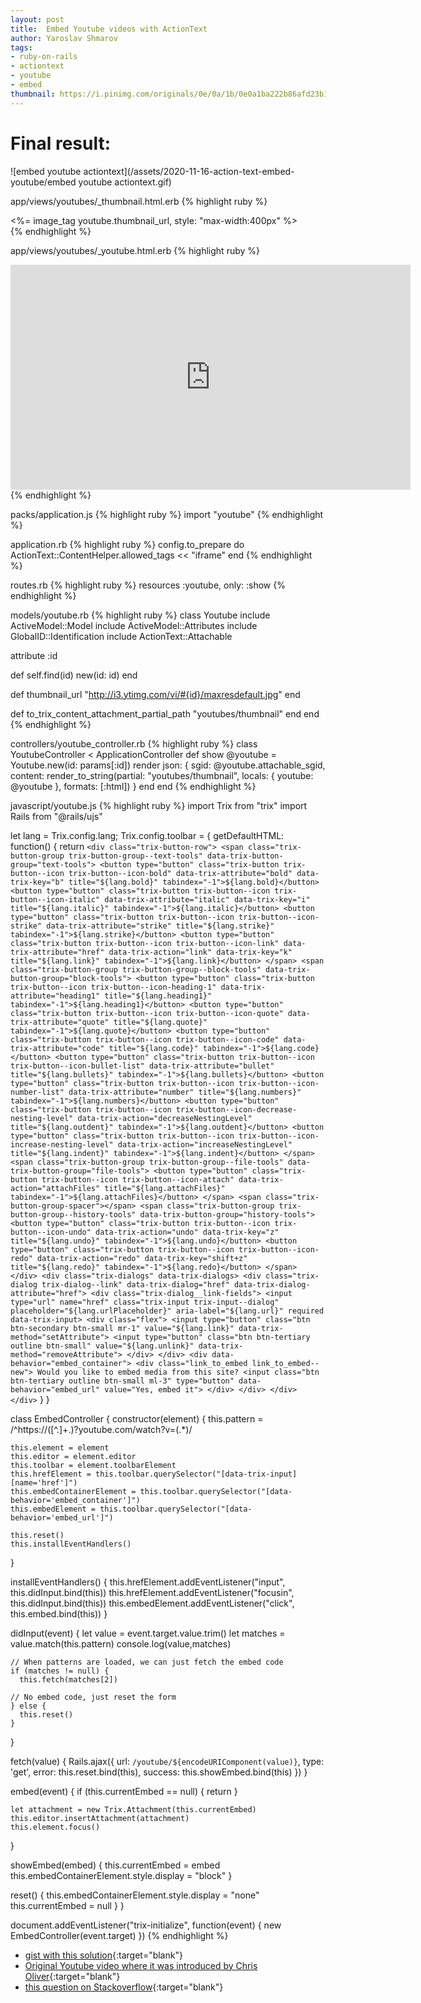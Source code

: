 ```yaml
---
layout: post
title:  Embed Youtube videos with ActionText
author: Yaroslav Shmarov
tags: 
- ruby-on-rails
- actiontext
- youtube
- embed
thumbnail: https://i.pinimg.com/originals/0e/0a/1b/0e0a1ba222b86afd23b1a8a5b3530f30.png
---
```


# Final result:
![embed youtube actiontext](/assets/2020-11-16-action-text-embed-youtube/embed youtube actiontext.gif)

app/views/youtubes/_thumbnail.html.erb
{% highlight ruby %}
<div>
  <%= image_tag youtube.thumbnail_url, style: "max-width:400px" %>
</div>
{% endhighlight %} 

app/views/youtubes/_youtube.html.erb
{% highlight ruby %}
<div>
  <iframe id="ytplayer" type="text/html" width="640" height="360" src="https://www.youtube.com/embed/<%= youtube.id %>" frameborder="0"></iframe>
</div>
{% endhighlight %} 

packs/application.js
{% highlight ruby %}
import "youtube"
{% endhighlight %} 


application.rb 
{% highlight ruby %}
    config.to_prepare do
      ActionText::ContentHelper.allowed_tags << "iframe"
    end
{% endhighlight %} 

routes.rb
{% highlight ruby %}
  resources :youtube, only: :show
{% endhighlight %} 

models/youtube.rb
{% highlight ruby %}
class Youtube
  include ActiveModel::Model
  include ActiveModel::Attributes
  include GlobalID::Identification
  include ActionText::Attachable

  attribute :id

  def self.find(id)
    new(id: id)
  end

  def thumbnail_url
    "http://i3.ytimg.com/vi/#{id}/maxresdefault.jpg"
  end

  def to_trix_content_attachment_partial_path
    "youtubes/thumbnail"
  end
end
{% endhighlight %} 

controllers/youtube_controller.rb
{% highlight ruby %}
class YoutubeController < ApplicationController
  def show
    @youtube = Youtube.new(id: params[:id])
    render json: {
      sgid: @youtube.attachable_sgid,
      content: render_to_string(partial: "youtubes/thumbnail", locals: { youtube: @youtube }, formats: [:html])
    }
  end
end
{% endhighlight %} 
  
javascript/youtube.js
{% highlight ruby %}
import Trix from "trix"
import Rails from "@rails/ujs"

let lang = Trix.config.lang;
Trix.config.toolbar = {
  getDefaultHTML: function() {
    return `
    <div class="trix-button-row">
      <span class="trix-button-group trix-button-group--text-tools" data-trix-button-group="text-tools">
        <button type="button" class="trix-button trix-button--icon trix-button--icon-bold" data-trix-attribute="bold" data-trix-key="b" title="${lang.bold}" tabindex="-1">${lang.bold}</button>
        <button type="button" class="trix-button trix-button--icon trix-button--icon-italic" data-trix-attribute="italic" data-trix-key="i" title="${lang.italic}" tabindex="-1">${lang.italic}</button>
        <button type="button" class="trix-button trix-button--icon trix-button--icon-strike" data-trix-attribute="strike" title="${lang.strike}" tabindex="-1">${lang.strike}</button>
        <button type="button" class="trix-button trix-button--icon trix-button--icon-link" data-trix-attribute="href" data-trix-action="link" data-trix-key="k" title="${lang.link}" tabindex="-1">${lang.link}</button>
      </span>
      <span class="trix-button-group trix-button-group--block-tools" data-trix-button-group="block-tools">
        <button type="button" class="trix-button trix-button--icon trix-button--icon-heading-1" data-trix-attribute="heading1" title="${lang.heading1}" tabindex="-1">${lang.heading1}</button>
        <button type="button" class="trix-button trix-button--icon trix-button--icon-quote" data-trix-attribute="quote" title="${lang.quote}" tabindex="-1">${lang.quote}</button>
        <button type="button" class="trix-button trix-button--icon trix-button--icon-code" data-trix-attribute="code" title="${lang.code}" tabindex="-1">${lang.code}</button>
        <button type="button" class="trix-button trix-button--icon trix-button--icon-bullet-list" data-trix-attribute="bullet" title="${lang.bullets}" tabindex="-1">${lang.bullets}</button>
        <button type="button" class="trix-button trix-button--icon trix-button--icon-number-list" data-trix-attribute="number" title="${lang.numbers}" tabindex="-1">${lang.numbers}</button>
        <button type="button" class="trix-button trix-button--icon trix-button--icon-decrease-nesting-level" data-trix-action="decreaseNestingLevel" title="${lang.outdent}" tabindex="-1">${lang.outdent}</button>
        <button type="button" class="trix-button trix-button--icon trix-button--icon-increase-nesting-level" data-trix-action="increaseNestingLevel" title="${lang.indent}" tabindex="-1">${lang.indent}</button>
      </span>
      <span class="trix-button-group trix-button-group--file-tools" data-trix-button-group="file-tools">
        <button type="button" class="trix-button trix-button--icon trix-button--icon-attach" data-trix-action="attachFiles" title="${lang.attachFiles}" tabindex="-1">${lang.attachFiles}</button>
      </span>
      <span class="trix-button-group-spacer"></span>
      <span class="trix-button-group trix-button-group--history-tools" data-trix-button-group="history-tools">
        <button type="button" class="trix-button trix-button--icon trix-button--icon-undo" data-trix-action="undo" data-trix-key="z" title="${lang.undo}" tabindex="-1">${lang.undo}</button>
        <button type="button" class="trix-button trix-button--icon trix-button--icon-redo" data-trix-action="redo" data-trix-key="shift+z" title="${lang.redo}" tabindex="-1">${lang.redo}</button>
      </span>
    </div>
    <div class="trix-dialogs" data-trix-dialogs>
      <div class="trix-dialog trix-dialog--link" data-trix-dialog="href" data-trix-dialog-attribute="href">
        <div class="trix-dialog__link-fields">
          <input type="url" name="href" class="trix-input trix-input--dialog" placeholder="${lang.urlPlaceholder}" aria-label="${lang.url}" required data-trix-input>
          <div class="flex">
            <input type="button" class="btn btn-secondary btn-small mr-1" value="${lang.link}" data-trix-method="setAttribute">
            <input type="button" class="btn btn-tertiary outline btn-small" value="${lang.unlink}" data-trix-method="removeAttribute">
          </div>
        </div>
        <div data-behavior="embed_container">
          <div class="link_to_embed link_to_embed--new">
            Would you like to embed media from this site?
            <input class="btn btn-tertiary outline btn-small ml-3" type="button" data-behavior="embed_url" value="Yes, embed it">
          </div>
        </div>
      </div>
    </div>
  `
  }
}

class EmbedController {
  constructor(element) {
    this.pattern = /^https:\/\/([^\.]+\.)?youtube\.com\/watch\?v=(.*)/

    this.element = element
    this.editor = element.editor
    this.toolbar = element.toolbarElement
    this.hrefElement = this.toolbar.querySelector("[data-trix-input][name='href']")
    this.embedContainerElement = this.toolbar.querySelector("[data-behavior='embed_container']")
    this.embedElement = this.toolbar.querySelector("[data-behavior='embed_url']")

    this.reset()
    this.installEventHandlers()
  }

  installEventHandlers() {
    this.hrefElement.addEventListener("input", this.didInput.bind(this))
    this.hrefElement.addEventListener("focusin", this.didInput.bind(this))
    this.embedElement.addEventListener("click", this.embed.bind(this))
  }

  didInput(event) {
    let value = event.target.value.trim()
    let matches = value.match(this.pattern)
    console.log(value,matches)

    // When patterns are loaded, we can just fetch the embed code
    if (matches != null) {
      this.fetch(matches[2])

    // No embed code, just reset the form
    } else {
      this.reset()
    }
  }

  fetch(value) {
    Rails.ajax({
      url: `/youtube/${encodeURIComponent(value)}`,
      type: 'get',
      error: this.reset.bind(this),
      success: this.showEmbed.bind(this)
    })
  }

  embed(event) {
    if (this.currentEmbed == null) { return }

    let attachment = new Trix.Attachment(this.currentEmbed)
    this.editor.insertAttachment(attachment)
    this.element.focus()
  }

  showEmbed(embed) {
    this.currentEmbed = embed
    this.embedContainerElement.style.display = "block"
  }

  reset() {
    this.embedContainerElement.style.display = "none"
    this.currentEmbed = null
  }
}

document.addEventListener("trix-initialize", function(event) {
  new EmbedController(event.target)
})
{% endhighlight %} 

* [gist with this solution](https://gist.github.com/yshmarov/90377ba51f14df09df03e6442cd7412e){:target="blank"}
* [Original Youtube video where it was introduced by Chris Oliver](https://www.youtube.com/watch?v=2iGBuLQ3S0c){:target="blank"}
* [this question on Stackoverflow](https://stackoverflow.com/questions/61867995/how-to-embed-an-iframe-with-actiontext-trix-on-ruby-on-rails/62407131?noredirect=1#comment114555980_62407131){:target="blank"}